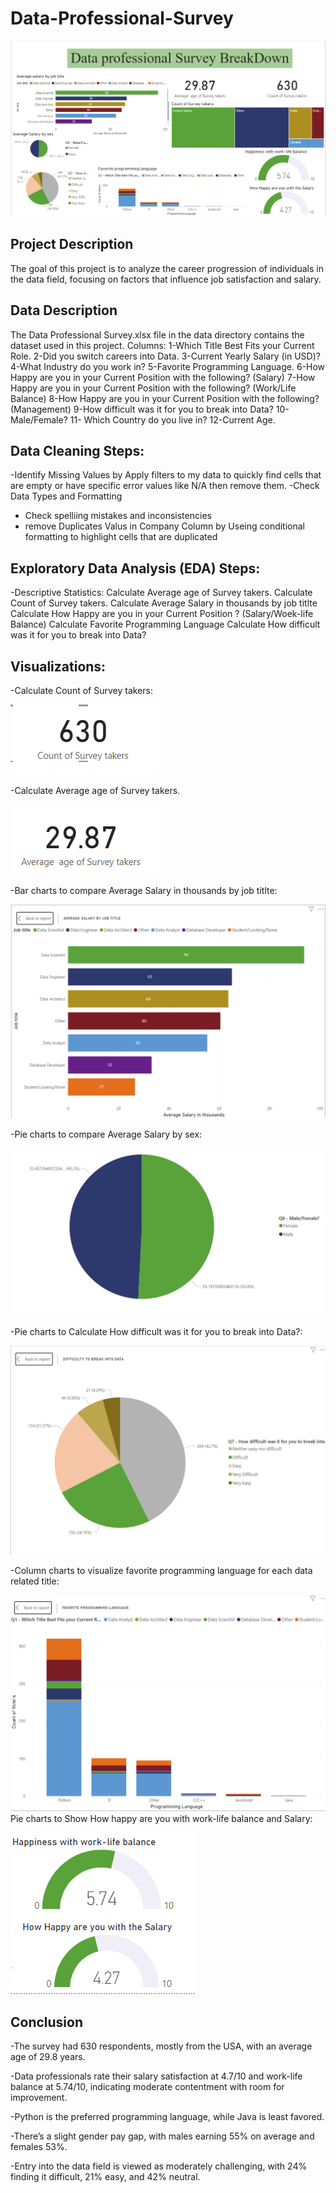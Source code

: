 # Data-Professional-Survey

![](Data_Professional_Survey.png)


## Project Description

The goal of this project is to analyze the career progression of individuals in the data field, focusing on factors that influence job satisfaction and salary.

## Data Description
The Data Professional Survey.xlsx file in the data directory contains the dataset used in this
project.
Columns:
1-Which Title Best Fits your Current Role.
2-Did you switch careers into Data.
3-Current Yearly Salary (in USD)?
4-What Industry do you work in?
5-Favorite Programming Language.
6-How Happy are you in your Current Position with the following? (Salary)
7-How Happy are you in your Current Position with the following? (Work/Life Balance)
8-How Happy are you in your Current Position with the following? (Management)
9-How difficult was it for you to break into Data?
10-Male/Female?
11- Which Country do you live in?
12-Current Age.
## Data Cleaning Steps:
-Identify Missing Values by Apply filters to my data to quickly find cells that are empty or have specific error values like N/A then remove them.
-Check Data Types and Formatting
- Check spelliing mistakes and inconsistencies
- remove Duplicates Valus in Company Column by Useing conditional formatting to highlight cells that are duplicated
## Exploratory Data Analysis (EDA) Steps:
-Descriptive Statistics:
Calculate Average  age of Survey takers.
Calculate Count of Survey takers.
Calculate Average Salary in thousands by job titlte
Calculate How Happy are you in your Current Position ? (Salary/Woek-life Balance)
Calculate Favorite Programming Language
Calculate How difficult was it for you to break into Data?

## Visualizations:
-Calculate Count of Survey takers: 


![](Count_of_survey_takers.png) 

-Calculate Average  age of Survey takers.


![](Average_age_of_survey_takers.png) 

-Bar charts to compare Average Salary in thousands by job titlte:


![](Average_salary_by_job_title.png)                   

-Pie charts to compare Average Salary by sex:

![](Average_salary_by_sex.png)

-Pie charts to Calculate How difficult was it for you to break into Data?:

![](Difficulty_to_break_into_data.png)


-Column charts to visualize favorite programming language for each data related title:


![](Fav_programming_lang.png) 
Pie charts to Show How happy are you with work-life balance and Salary:

![](happiness_with_salary_and_life_balance.png)


## Conclusion

-The survey had 630 respondents, mostly from the USA, with an average age of 29.8 years.

-Data professionals rate their salary satisfaction at 4.7/10 and work-life balance at 5.74/10, indicating moderate contentment with room for improvement.

-Python is the preferred programming language, while Java is least favored.

-There’s a slight gender pay gap, with males earning 55% on average and females 53%.

-Entry into the data field is viewed as moderately challenging, with 24% finding it difficult, 21% easy, and 42% neutral.





